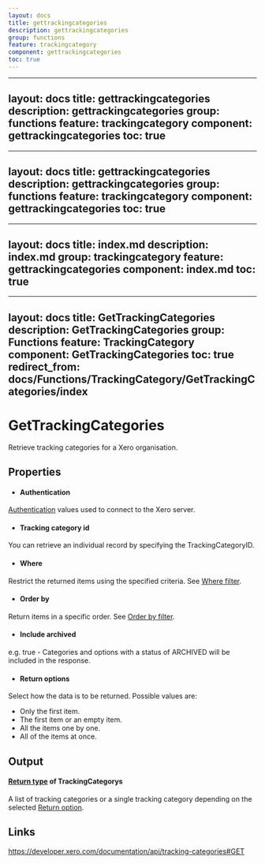 ```yaml
---
layout: docs
title: gettrackingcategories
description: gettrackingcategories
group: functions
feature: trackingcategory
component: gettrackingcategories
toc: true
---
```

---
layout: docs
title: gettrackingcategories
description: gettrackingcategories
group: functions
feature: trackingcategory
component: gettrackingcategories
toc: true
---
---
layout: docs
title: gettrackingcategories
description: gettrackingcategories
group: functions
feature: trackingcategory
component: gettrackingcategories
toc: true
---
---
layout: docs
title: index.md
description: index.md
group: trackingcategory
feature: gettrackingcategories
component: index.md
toc: true
---
---
layout: docs
title: GetTrackingCategories
description: GetTrackingCategories
group: Functions
feature: TrackingCategory
component: GetTrackingCategories
toc: true
redirect_from: docs/Functions/TrackingCategory/GetTrackingCategories/index
---
GetTrackingCategories
============

Retrieve tracking categories for a Xero organisation.

Properties
----------

- #### Authentication
[Authentication](../../../Common/Authentication/Index.md) values used to connect to the Xero server.
- #### Tracking category id
You can retrieve an individual record by specifying the TrackingCategoryID.
- #### Where
Restrict the returned items using the specified criteria. See [Where filter](../../../Common/Filters/Where/Index.md).
- #### Order by
Return items in a specific order. See [Order by filter](../../../Common/Filters/OrderBy/Index.md).
- #### Include archived
e.g. true - Categories and options with a status of ARCHIVED will be included in the response.
- #### Return options
Select how the data is to be returned. Possible values are:
  * Only the first item.
  * The first item or an empty item. 
  * All the items one by one.
  * All of the items at once.


Output
-----
#### [Return type](#return-options) of TrackingCategorys
A list of tracking categories or a single tracking category depending on the selected [Return option](#return-options).

Links
-----

https://developer.xero.com/documentation/api/tracking-categories#GET
